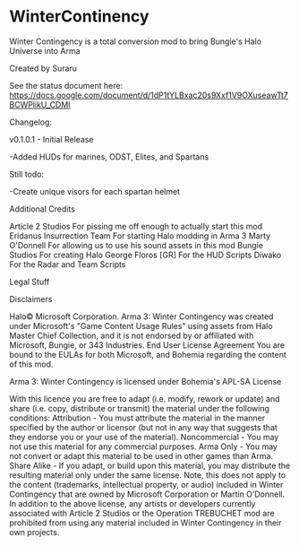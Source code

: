 # WinterContinency
Winter Contingency is a total conversion mod to bring Bungie's Halo Universe into Arma

Created by Suraru



See the status document here: https://docs.google.com/document/d/1dP1tYLBxac20s9Xxf1V9OXuseawTt7BCWPlikU_CDMI



Changelog:

v0.1.0.1 - Initial Release

-Added HUDs for marines, ODST, Elites, and Spartans

Still todo:

-Create unique visors for each spartan helmet



Additional Credits

Article 2 Studios                   For pissing me off enough to actually start this mod
Eridanus Insurrection Team          For starting Halo modding in Arma 3
Marty O'Donnell                     For allowing us to use his sound assets in this mod
Bungie Studios                      For creating Halo
George Floros [GR]                  For the HUD Scripts
Diwako                              For the Radar and Team Scripts



Legal Stuff


Disclaimers

Halo© Microsoft Corporation. Arma 3: Winter Contingency was created under Microsoft's "Game Content Usage Rules" using assets from Halo Master Chief Collection, and it is not endorsed by or affiliated with Microsoft, Bungie, or 343 Industries.
End User License Agreement
You are bound to the EULAs for both Microsoft, and Bohemia regarding the content of this mod.

Arma 3: Winter Contingency is licensed under Bohemia's APL-SA License

With this licence you are free to adapt (i.e. modify, rework or update) and share (i.e. copy, distribute or transmit) the material under the following conditions:
Attribution - You must attribute the material in the manner specified by the author or licensor (but not in any way that suggests that they endorse you or your use of the material).
Noncommercial - You may not use this material for any commercial purposes.
Arma Only - You may not convert or adapt this material to be used in other games than Arma.
Share Alike - If you adapt, or build upon this material, you may distribute the resulting material only under the same license.
Note, this does not apply to the content (trademarks, intellectual property, or audio) included in Winter Contingency that are owned by Microsoft Corporation or Martin O’Donnell. 
In addition to the above license, any artists or developers currently associated with Article 2 Studios or the Operation TREBUCHET mod are prohibited from using any material included in Winter Contingency in their own projects. 
